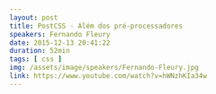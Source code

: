 ```yaml
---
layout: post
title: PostCSS - Além dos pré-processadores
speakers: Fernando Fleury
date: 2015-12-13 20:41:22
duration: 52min
tags: [ css ]
img: /assets/image/speakers/Fernando-Fleury.jpg
link: https://www.youtube.com/watch?v=hWNzhKIa34w
---
```

